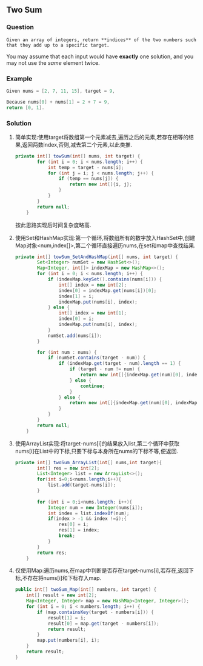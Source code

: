 ## Two Sum ##

### Question ###

	Given an array of integers, return **indices** of the two numbers such that they add up to a specific target.

You may assume that each input would have **exactly** one solution, and you may not use the *same* element twice.



### Example ###

```java
Given nums = [2, 7, 11, 15], target = 9,

Because nums[0] + nums[1] = 2 + 7 = 9,
return [0, 1]. 
```

### Solution ###

1. 简单实现:使用target将数组第一个元素减去,遍历之后的元素,若存在相等的结果,返回两数index,否则,减去第二个元素,以此类推.

   ```java
   private int[] towSum(int[] nums, int target) {
           for (int i = 0; i < nums.length; i++) {
               int temp = target - nums[i];
               for (int j = i; j < nums.length; j++) {
                   if (temp == nums[j]) {
                       return new int[]{i, j};
                   }
               }
           }
           return null;
       }
   ```

   按此思路实现后时间复杂度略高.

2. 使用Set和HashMap实现:第一个循环,将数组所有的数字放入HashSet中,创建Map对象<num,index[]>,第二个循环直接遍历nums,在set和map中查找结果.

   ```java
   private int[] towSum_SetAndHashMap(int[] nums, int target) {
           Set<Integer> numSet = new HashSet<>();
           Map<Integer, int[]> indexMap = new HashMap<>();
           for (int i = 0; i < nums.length; i++) {
               if (indexMap.keySet().contains(nums[i])) {
                   int[] index = new int[2];
                   index[0] = indexMap.get(nums[i])[0];
                   index[1] = i;
                   indexMap.put(nums[i], index);
               } else {
                   int[] index = new int[1];
                   index[0] = i;
                   indexMap.put(nums[i], index);
               }
               numSet.add(nums[i]);
           }
   
           for (int num : nums) {
               if (numSet.contains(target - num)) {
                   if (indexMap.get(target - num).length == 1) {
                       if (target - num != num) {
                           return new int[]{indexMap.get(num)[0], indexMap.get(target - num)[0]};
                       } else {
                           continue;
                       }
                   } else {
                       return new int[]{indexMap.get(num)[0], indexMap.get(target - num)[1]};
                   }
               }
           }
           return null;
       }
   ```

3. 使用ArrayList实现:将target-nums[i]的结果放入list,第二个循环中获取nums[i]在List中的下标,只要下标与本身所在nums的下标不等,便返回.

   ```java
   private int[] twoSum_ArrayList(int[] nums,int target){
           int[] res = new int[2];
           List<Integer> list = new ArrayList<>();
           for(int i=0;i<nums.length;i++){
               list.add(target-nums[i]);
           }
           
           for (int i = 0;i<nums.length; i++){
               Integer num = new Integer(nums[i]);
               int index = list.indexOf(num);
               if(index > -1 && index !=i);{
                   res[0] = i;
                   res[1] = index;
                   break;
               }
           }
           return res;
       }
   ```

4. 仅使用Map:遍历nums,在map中判断是否存在target-nums[i],若存在,返回下标,不存在将nums[i]和下标存入map.

   ```java
   public int[] twoSum_Map(int[] numbers, int target) {
       int[] result = new int[2];
       Map<Integer, Integer> map = new HashMap<Integer, Integer>();
       for (int i = 0; i < numbers.length; i++) {
           if (map.containsKey(target - numbers[i])) {
               result[1] = i;
               result[0] = map.get(target - numbers[i]);
               return result;
           }
           map.put(numbers[i], i);
       }
       return result;
   }
   ```
